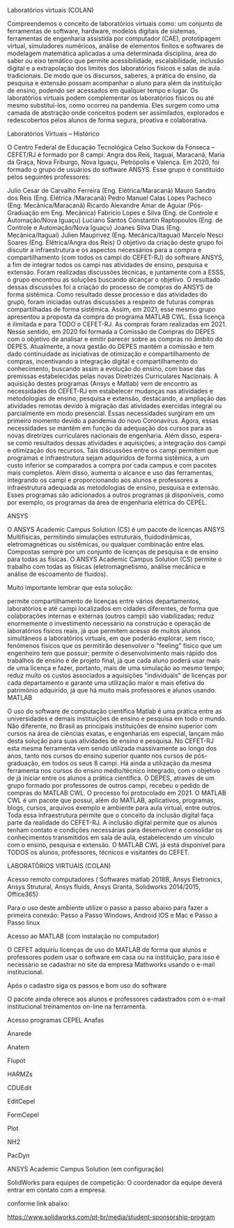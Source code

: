 Laboratórios virtuais (COLAN)

Compreendemos o conceito de laboratórios virtuais como: um conjunto de ferramentas de software, hardware, modelos digitais de sistemas, ferramentas de engenharia assistida por computador (CAE), prototipagem virtual, simuladores numéricos, análise de elementos finitos e softwares de modelagem matemática aplicadas a uma determinada disciplina, área do saber ou eixo temático que permite acessibilidade, escalabilidade, inclusão digital e a extrapolação dos limites dos laboratórios físicos e salas de aula tradicionais. De modo que os discursos, saberes, a prática do ensino, da pesquisa e extensão possam acompanhar o aluno para além da instituição de ensino, podendo ser acessados em qualquer tempo e lugar. Os laboratórios virtuais podem complementar os laboratórios físicos ou até mesmo substituí-los, como ocorreu na pandemia. Eles surgem como uma camada de abstração onde conceitos podem ser assimilados, explorados e redescobertos pelos alunos de forma segura, proativa e colaborativa.  

Laboratórios Virtuais – Histórico

 O Centro Federal de Educação Tecnológica Celso Suckow da Fonseca – CEFET/RJ é formado por 8 campi: Angra dos Reis, Itaguaí, Maracanã, Maria da Graça, Nova Friburgo, Nova Iguaçu, Petrópolis e Valença. Em 2020, foi formado o grupo de usuários do software ANSYS. Esse grupo é constituído pelos seguintes professores:

Julio Cesar de Carvalho Ferreira (Eng. Elétrica/Maracanã)
Mauro Sandro dos Reis (Eng. Elétrica /Maracanã)
Pedro Manuel Calas Lopes Pacheco (Eng. Mecânica/Maracanã)
Ricardo Alexandre Amar de Aguiar (Pós-Graduação em Eng. Mecânica)
Fabrício Lopes e Silva (Eng. de Controle e Automação/Nova Iguaçu)
Luciano Santos Constantin Raptopoulos (Eng. de Controle e Automação/Nova Iguaçu)
Joanes Silva Dias (Eng. Mecânica/Itaguaí)
Julien Mauprivez (Eng. Mecânica/Itaguaí)
Marcelo Nesci Soares (Eng. Elétrica/Angra dos Reis)
O objetivo da criação deste grupo foi discutir a infraestrutura e os aspectos necessários para a compra e compartilhamento (com todos os campi do CEFET-RJ) do software ANSYS, a fim de integrar todos os campi nas atividades de ensino, pesquisa e extensão. Foram realizadas discussões técnicas, e juntamente com a ESSS, o grupo encontrou as soluções buscando alcançar o objetivo. O resultado dessas discussões foi a criação do processo de compras do ANSYS de forma sistêmica.  Como resultado desse processo e das atividades do grupo, foram iniciadas outras discussões a respeito de futuras compras compartilhadas de forma sistêmica. Assim, em 2021, esse mesmo grupo apresentou a proposta da compra do programa MATLAB CWL. Essa licença é ilimitada e para TODO o CEFET-RJ. As compras foram realizadas em 2021. Nesse sentido, em 2020 foi formada a Comissão de Compras do DEPES com o objetivo de analisar e emitir parecer sobre as compras no âmbito do DEPES. Atualmente, a nova gestão do DEPES mantém a comissão e tem dado continuidade as iniciativas de otimização e compartilhamento de compras, incentivando a integração digital e compartilhamento do conhecimento, buscando assim a evolução do ensino, com base das premissas estabelecidas pelas novas Diretrizes Curriculares Nacionais. A aquisição destes programas (Ansys e Matlab) vem de encontro as necessidades do CEFET-RJ em estabelecer mudanças nas atividades e metodologias de ensino, pesquisa e extensão, destacando, a ampliação das atividades remotas devido à migração das atividades exercidas integral ou parcialmente em modo presencial. Essas necessidades surgiram em um primeiro momento devido a pandemia do novo Coronavírus. Agora, essas necessidades se mantêm em função da adequação dos cursos para as novas diretrizes curriculares nacionais de engenharia. Além disso, espera-se como resultados dessas atividades e aquisições, a integração dos campi e otimização dos recursos. Tais discussões entre os campi permitem que programas e infraestrutura sejam adquiridos de forma sistêmica, a um custo inferior se comparados a compra por cada campus e com pacotes mais completos. Além disso, aumenta o alcance e uso das ferramentas, integrando os campi e proporcionando aos alunos e professores a infraestrutura adequada as metodologias de ensino, pesquisa e extensão. Esses programas são adicionados a outros programas já disponíveis, como por exemplo, os programas da área de engenharia elétrica do CEPEL.

 ANSYS

O ANSYS Academic Campus Solution (CS) é um pacote de licenças ANSYS Multifísicas, permitindo simulações estruturais, fluidodinâmicas, eletromagnéticas ou sistêmicas, ou qualquer combinação entre elas. Compostas sempre por um conjunto de licenças de pesquisa e de ensino para todas as físicas.  O ANSYS Academic Campus Solution (CS)  permite o trabalho com todas as físicas (eletromagnetismo, análise mecânica e análise de escoamento de fluidos).

Muito importante lembrar que esta solução: 

permite compartilhamento de licenças entre vários departamentos, laboratórios e até campi localizados em cidades diferentes, de forma que colaborações internas e externas (outros campi) são viabilizadas;
reduz enormemente o investimento necessário na construção e operação de laboratórios físicos reais, já que permitem acesso de muitos alunos simultâneos a laboratórios virtuais, em que poderão explorar, sem risco, fenômenos físicos que os permitirão desenvolver o "feeling" físico que um engenheiro tem que possuir;
permite o desenvolvimento mais rápido dos trabalhos de ensino e de projeto final, já que cada aluno poderá usar mais de uma licença e fazer, portanto, mais de uma simulação ao mesmo tempo;
reduz muito os custos associados a aquisições "individuais" de licenças por cada departamento e garante uma utilização maior e mais efetiva do patrimônio adquirido, já que há muito mais professores e alunos usando.
 MATLAB

O uso do software de computação científica Matlab é uma prática entre as universidades e demais instituições de ensino e pesquisa em todo o mundo. Não diferente, no Brasil as principais instituições de ensino superior com cursos na área de ciências exatas, e engenharias em especial, lançam mão desta solução para suas atividades de ensino e pesquisa. No CEFET-RJ esta mesma ferramenta vem sendo utilizada massivamente ao longo dos anos, tanto nos cursos do ensino superior quanto nos cursos de pós-graduação, em todos os seus 8 campi. Há ainda a utilização da mesma ferramenta nos cursos do ensino médio/técnico integrado, com o objetivo de já iniciar entre os alunos a prática científica. O DEPES, através de um grupo formado por professores de outros campi, recebeu o pedido de compras do MATLAB CWL. O processo foi protocolado em 2021. O MATLAB CWL é um pacote que possui, além do MATLAB, aplicativos, programas, blogs, cursos, arquivos exemplo e ambiente para aula virtual, entre outros. Toda essa infraestrutura permite que o conceito da inclusão digital faça parte da realidade do CEFET-RJ. A inclusão digital permite que  os alunos tenham contato e condições necessárias para  desenvolver e consolidar os conhecimentos transmitidos em sala de aula, estabelecendo um vínculo com o ensino, pesquisa e extensão. O MATLAB CWL já está disponível para TODOS os alunos, professores, técnicos e visitantes do CEFET.

 

LABORATÓRIOS VIRTUAIS (COLAN)
 

Acesso remoto computadores ( Softwares matlab 2018B, Ansys Eletronics, Ansys Strutural, Ansys fluids, Ansys Granta,  Solidworks 2014/2015, Office365)

Para o uso deste ambiente utilize o passo a passo abaixo para fazer a primeira conexão:  Passo a Passo Windows, Android IOS e Mac  e  Passo a Passo linux
 
Acesso ao MATLAB (com instalação no computador)
 

O CEFET adquiriu licenças de uso do MATLAB de forma que alunos e professores podem usar o software em casa ou na instituição, para isso é necessário se cadastrar no site da empresa Mathworks usando o e-mail institucional.

Após o cadastro siga os passos e bom uso do software

O pacote ainda oferece aos alunos e professores cadastrados com o e-mail institucional treinamentos on-line na ferramenta.

Acesso programas CEPEL
Anafas

Anarede

Anatem

Flupot

HARMZs

CDUEdit

EditCepel

FormCepel

Plot

NH2

PacDyn

 

ANSYS Academic Campus Solution (em configuração) 
 

SolidWorks para equipes de competição:
O coordenador da equipe deverá  entrar em contato com a empresa.

conforme link abaixo:

https://www.solidworks.com/pt-br/media/student-sponsorship-program

 
